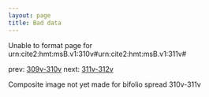 ```yaml
---
layout: page
title: Bad data
---
```


Unable to format page for urn:cite2:hmt:msB.v1:310v#urn:cite2:hmt:msB.v1:311v#

prev: [309v-310v](../309v-310v/) next: [311v-312v](../311v-312v/)

Composite image not yet made for bifolio spread 310v-311v

